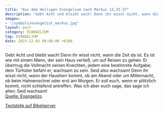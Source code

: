```yaml
---
title: "Aus dem Heiligen Evangelium nach Markus 13,33-37"
description: "Gebt Acht und bleibt wach! Denn ihr wisst nicht, wann die Zeit da ist. Es ist wie mit einem Mann, der sein Haus verließ, um auf Reisen zu gehen: Er übertrug die Vollmacht seinen Knechten, jedem eine bestimmte Aufgabe; dem Türhüter befahl er, wachsam zu sein. Seid also wachsam! De...."
images:
- "/symbols/evangelist_markus.jpg"
layout: post
category: EVANGELIUM
tag: EVANGELIUM
date: 2023-12-03 09:00:00 +0100
---
```

Gebt Acht und bleibt wach! Denn ihr wisst nicht, wann die Zeit da ist.
Es ist wie mit einem Mann, der sein Haus verließ, um auf Reisen zu gehen: Er übertrug die Vollmacht seinen Knechten, jedem eine bestimmte Aufgabe; dem Türhüter befahl er, wachsam zu sein.
Seid also wachsam! Denn ihr wisst nicht, wann der Hausherr kommt, ob am Abend oder um Mitternacht, ob beim Hahnenschrei oder erst am Morgen.<!--more-->
Er soll euch, wenn er plötzlich kommt, nicht schlafend antreffen.
Was ich aber euch sage, das sage ich allen: Seid wachsam!<br>
[Quelle: Evangelizo](https://evangeliumtagfuertag.org/DE/gospel)

[Textstelle auf Bibelserver](https://www.bibleserver.com/EU/Markus13,33-37)
